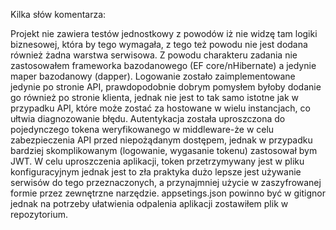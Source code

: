Kilka słów komentarza:


Projekt nie zawiera testów jednostkowy z powodów iż nie widzę tam logiki biznesowej, która by tego wymagała, z tego też powodu nie jest dodana również żadna warstwa serwisowa.
Z powodu charakteru zadania nie zastosowałem frameworka bazodanowego (EF core/nHibernate) a jedynie maper bazodanowy (dapper).
Logowanie zostało zaimplementowane jedynie po stronie API, prawdopodobnie dobrym pomysłem byłoby dodanie go również po stronie klienta, jednak nie jest to tak samo istotne jak w przypadku API, które może zostać za hostowane w wielu instancjach, co ułtwia diagnozowanie błędu.
Autentykacja została uproszczona do pojedynczego tokena weryfikowanego w middleware-że w celu zabezpieczenia API przed niepożądanym dostępem, jednak w przypadku bardziej skomplikowanym (logowanie, wygasanie tokenu) zastosował bym JWT.
W celu uproszczenia aplikacji, token przetrzymywany jest w pliku konfiguracyjnym jednak jest to zła praktyka dużo lepsze jest używanie serwisów do tego przeznaczonych, a przynajmniej użycie w zaszyfrowanej formie przez zewnętrzne narzędzie.
appsetings.json powinno być w gitignor jednak na potrzeby ułatwienia odpalenia aplikacji zostawiłem plik w repozytorium.

